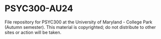 # PSYC300-AU24
File repository for PSYC300 at the University of Maryland - College Park (Autumn semester). This material is copyrighted; do not distribute to other sites or action will be taken. 

